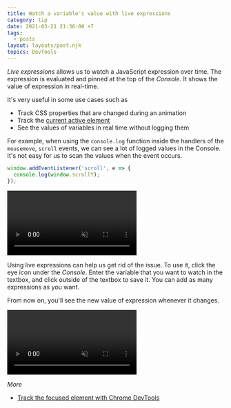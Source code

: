```yaml
---
title: Watch a variable's value with live expressions
category: tip
date: 2021-03-21 21:36:00 +7
tags:
  - posts
layout: layouts/post.njk
topics: DevTools
---
```


_Live expressions_ allows us to watch a JavaScript expression over time. The expression is evaluated and pinned at the top of the _Console_. It shows the value of expression in real-time.

It's very useful in some use cases such as

* Track CSS properties that are changed during an animation
* Track the [current active element](/track-the-focused-element-with-chrome-devtools.html)
* See the values of variables in real time without logging them

For example, when using the `console.log` function inside the handlers of the `mousemove`, `scroll` events, we can see a lot of logged values in the Console. It's not easy for us to scan the values when the event occurs.

```js
window.addEventListener('scroll', e => {
  console.log(window.scrollY);
});
```

<video loop muted controls>
  <source src="/img/busy-console.mp4" type="video/mp4">
</video>

Using live expressions can help us get rid of the issue. To use it, click the eye icon under the _Console_. Enter the variable that you want to watch in the textbox, and click outside of the textbox to save it. You can add as many expressions as you want.

From now on, you'll see the new value of expression whenever it changes.

<video loop muted controls>
  <source src="/img/live-expressions.mp4" type="video/mp4">
</video>

_More_

* [Track the focused element with Chrome DevTools](/track-the-focused-element-with-chrome-devtools.html)